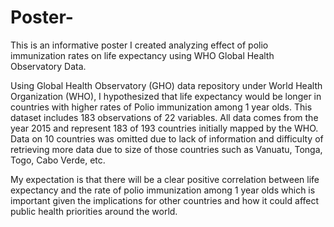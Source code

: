 # Poster-
This is an informative poster I created analyzing effect of polio immunization rates on life expectancy using WHO Global Health Observatory Data.

Using Global Health Observatory (GHO) data repository under World Health Organization (WHO), I hypothesized that life expectancy would be longer in countries with higher rates of Polio immunization among 1 year olds. This dataset includes 183 observations of 22 variables. All data comes from the year 2015 and represent 183 of 193 countries initially mapped by the WHO. Data on 10 countries was omitted due to lack of information and difficulty of retrieving more data due to size of those countries such as Vanuatu, Tonga, Togo, Cabo Verde, etc.

My expectation is that there will be a clear positive correlation between life expectancy and the rate of polio immunization among 1 year olds which is important given the implications for other countries and how it could affect public health priorities around the world.
